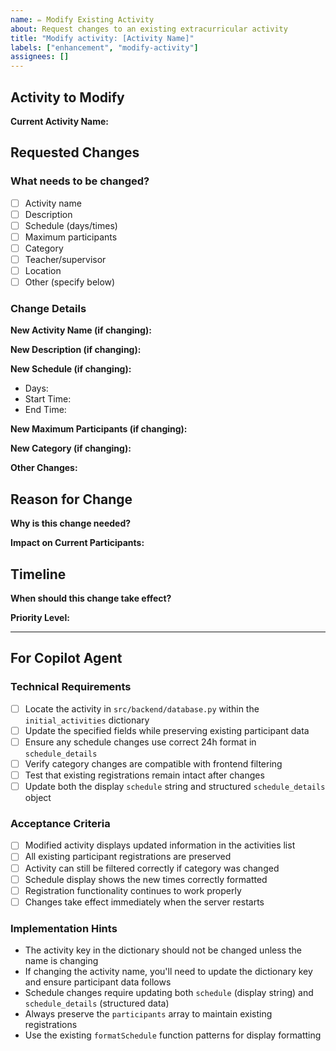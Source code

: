 ```yaml
---
name: ✏️ Modify Existing Activity
about: Request changes to an existing extracurricular activity
title: "Modify activity: [Activity Name]"
labels: ["enhancement", "modify-activity"]
assignees: []
---
```


## Activity to Modify

**Current Activity Name:** 
<!-- Example: Drama Club, Math Club, Art Class -->

## Requested Changes

### What needs to be changed?
<!-- Check all that apply -->
- [ ] Activity name
- [ ] Description
- [ ] Schedule (days/times)
- [ ] Maximum participants
- [ ] Category
- [ ] Teacher/supervisor
- [ ] Location
- [ ] Other (specify below)

### Change Details

**New Activity Name (if changing):** 
<!-- Leave blank if not changing -->

**New Description (if changing):** 
<!-- Leave blank if not changing -->

**New Schedule (if changing):** 
- Days: <!-- Example: Monday, Wednesday, Friday -->
- Start Time: <!-- Example: 3:30 PM -->
- End Time: <!-- Example: 5:00 PM -->

**New Maximum Participants (if changing):** 
<!-- Example: 20 students -->

**New Category (if changing):** 
<!-- Sports, Arts, Academic, Community, Technology -->

**Other Changes:** 
<!-- Describe any other modifications needed -->

## Reason for Change

**Why is this change needed?** 
<!-- Example: Schedule conflict with other activities, room change, teacher change, etc. -->

**Impact on Current Participants:** 
<!-- Will current students be affected? Do they need to be notified? -->

## Timeline

**When should this change take effect?** 
<!-- Example: Immediately, next semester, after current session ends -->

**Priority Level:** 
<!-- High/Medium/Low -->

---

## For Copilot Agent

### Technical Requirements
- [ ] Locate the activity in `src/backend/database.py` within the `initial_activities` dictionary
- [ ] Update the specified fields while preserving existing participant data
- [ ] Ensure any schedule changes use correct 24h format in `schedule_details`
- [ ] Verify category changes are compatible with frontend filtering
- [ ] Test that existing registrations remain intact after changes
- [ ] Update both the display `schedule` string and structured `schedule_details` object

### Acceptance Criteria
- [ ] Modified activity displays updated information in the activities list
- [ ] All existing participant registrations are preserved
- [ ] Activity can still be filtered correctly if category was changed
- [ ] Schedule display shows the new times correctly formatted
- [ ] Registration functionality continues to work properly
- [ ] Changes take effect immediately when the server restarts

### Implementation Hints
- The activity key in the dictionary should not be changed unless the name is changing
- If changing the activity name, you'll need to update the dictionary key and ensure participant data follows
- Schedule changes require updating both `schedule` (display string) and `schedule_details` (structured data)
- Always preserve the `participants` array to maintain existing registrations
- Use the existing `formatSchedule` function patterns for display formatting
